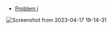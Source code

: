 - [Problem i](https://codeforces.com/gym/397845)


![Screenshot from 2023-04-17 19-14-31](https://user-images.githubusercontent.com/105644935/232560447-84cb3b06-30db-4d0a-a59a-40313148d4f2.png)
